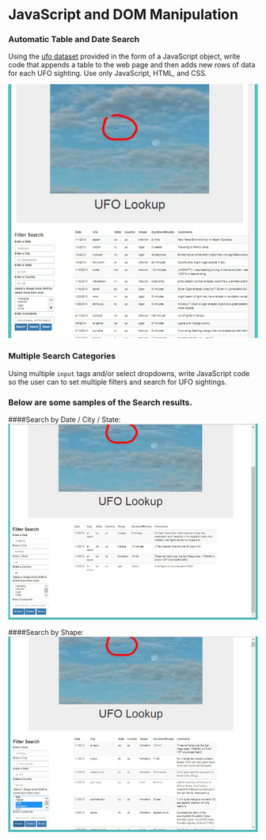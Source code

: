 # JavaScript and DOM Manipulation

### Automatic Table and Date Search

Using the [ufo dataset](Data/data.js) provided in the form of a JavaScript object, write code that appends a table to the web page and then adds new rows of data for each UFO sighting. Use only JavaScript, HTML, and CSS.

![My version of the Assignment](myUFO.jpg)


### Multiple Search Categories

Using multiple `input` tags and/or select dropdowns, write JavaScript code so the user can to set multiple filters and search for UFO sightings. 

### Below are some samples of the Search results.

####Search by Date / City / State:
![Select by Date/City/State](selectDateCityState.jpg)


####Search by Shape:
![Select by Shape](selectShape.jpg)


